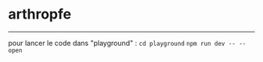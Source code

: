 # arthropfe

___
pour lancer le code dans "playground" : 
``cd playground``
``npm run dev -- -- open`` 

